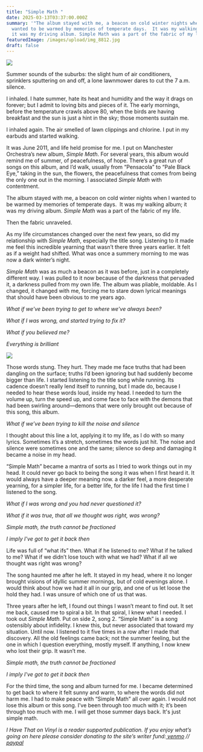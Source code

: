 ```yaml
---
title: "Simple Math "
date: 2025-03-13T03:37:00.000Z
summary: '"The album stayed with me, a beacon on cold winter nights when I
  wanted to be warmed by memories of temperate days.  It was my walking album;
  it was my driving album. Simple Math was a part of the fabric of my life."'
featuredImage: /images/upload/img_8812.jpg
draft: false
---
```

![](/images/upload/img_8812.jpg)

Summer sounds of the suburbs: the slight hum of air conditioners, sprinklers sputtering on and off, a lone lawnmower dares to cut the 7 a.m. silence. 

I inhaled. I hate summer, hate its heat and humidity and the way it drags on forever; but I admit to loving bits and pieces of it. The early mornings, before the temperature crawls above 80, when the birds are having breakfast and the sun is just a hint in the sky; those moments sustain me. 

I inhaled again. The air smelled of lawn clippings and chlorine. I put in my earbuds and started walking. 

It was June 2011, and life held promise for me. I put on Manchester Orchestra’s new album, *Simple Math*. For several years, this album would remind me of summer, of peacefulness, of hope. There’s a great run of songs on this album, and I’d walk, usually from “Pensacola” to “Pale Black Eye,” taking in the sun, the flowers, the peacefulness that comes from being the only one out in the morning. I associated *Simple Math* with contentment. 

The album stayed with me, a beacon on cold winter nights when I wanted to be warmed by memories of temperate days.  It was my walking album; it was my driving album. *Simple Math* was a part of the fabric of my life. 

Then the fabric unraveled. 

As my life circumstances changed over the next few years, so did my relationship with *Simple Math*, especially the title song. Listening to it made me feel this incredible yearning that wasn’t there three years earlier. It felt as if a weight had shifted. What was once a summery morning to me was now a dark winter’s night. 

*Simple Math* was as much a beacon as it was before, just in a completely different way. I was pulled to it now because of the darkness that pervaded it, a darkness pulled from my own life. The album was pliable, moldable. As I changed, it changed with me, forcing me to stare down lyrical meanings that should have been obvious to me years ago. 

*What if we've been trying to get to where we've always been?*

*What if I was wrong, and started trying to fix it?*

*What if you believed me?*

*Everything is brilliant*

![](/images/upload/img_2810.jpg)

Those words stung. They hurt. They made me face truths that had been dangling on the surface; truths I’d been ignoring but had suddenly become bigger than life. I started listening to the title song while running. Its cadence doesn’t really lend itself to running, but I made do, because I needed to hear these words loud, inside my head. I needed to turn the volume up, turn the speed up, and come face to face with the demons that had been swirling around—demons that were only brought out because of this song, this album.

*What if we’ve been trying to kill the noise and silence*

I thought about this line a lot, applying it to my life, as I do with so many lyrics. Sometimes it’s a stretch, sometimes the words just hit. The noise and silence were sometimes one and the same; silence so deep and damaging it became a noise in my head. 

“Simple Math” became a mantra of sorts as I tried to work things out in my head. It could never go back to being the song it was when I first heard it. It would always have a deeper meaning now. a darker feel, a more desperate yearning, for a simpler life, for a better life, for the life I had the first time I listened to the song.

*What if I was wrong and you had never questioned it?*

*What if it was true, that all we thought was right, was wrong?*

*Simple math, the truth cannot be fractioned*

*I imply I've got to get it back then*

Life was full of “what ifs” then. What if he listened to me? What if he talked to me? What if we didn’t lose touch with what we had? What if all we thought was right was wrong? 

The song haunted me after he left. It stayed in my head, where it no longer brought visions of idyllic summer mornings, but of cold evenings alone. I would think about how we had it all in our grip, and one of us let loose the hold they had. I was unsure of which one of us that was.

Three years after he left, I found out things I wasn’t meant to find out. It set me back, caused me to spiral a bit. In that spiral, I knew what I needed. I took out *Simple Math*. Put on side 2, song 2. “Simple Math” is a song ostensibly about infidelity. I knew this, but never associated that toward my situation. Until now. I listened to it five times in a row after I made that discovery. All the old feelings came back; not the summer feeling, but the one in which I question everything, mostly myself. If anything, I now knew who lost their grip. It wasn’t me.

*Simple math, the truth cannot be fractioned*

*I imply I've got to get it back then*

For the third time, the song and album turned for me. I became determined to get back to where it felt sunny and warm, to where the words did not harm me. I had to make peace with “Simple Math” all over again. I would not lose this album or this song. I’ve been through too much with it; it’s been through too much with me. I will get those summer days back. It's just simple math.



*I Have That on Vinyl is a reader supported publication. If you enjoy what’s going on here please consider donating to the site’s writer fund:[ venmo](https://account.venmo.com/u/Michele-Catalano2659) //[ paypal](https://www.paypal.com/paypalme/goingitaloneny?country.x=US&locale.x=en_US)*
